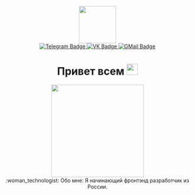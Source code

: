 <div id="header" align="center">
  <img src="https://media.giphy.com/media/jTHti8z6rjrUZmBgOp/giphy.gif" width="100">
  <div id="badges">
  <a href="https://t.me/kseniabeg">
  <img src="https://img.shields.io/badge/telegram-blue?logo=telegram&logoColor=white&style=for-the-badge" alt="Telegram Badge"/>
  </a>
  <a href="https://vk.com/id29754098">
    <img src="https://img.shields.io/badge/VK-blue?style=for-the-badge&logo=VK&logoColor=white" alt="VK Badge"/>
  </a>
   <a href="begunkovak@gmail.com">
    <img src="https://img.shields.io/badge/Gmail-blue?style=for-the-badge&logo=Gmail&logoColor=white" alt="GMail Badge"/>
  </a>  
    </div>
  <img src="https://komarev.com/ghpvc/?username=xeniabegunkova&style=flat-square&color=blue" alt=""/>
    <h1>
  Привет всем
  <img src="https://media.giphy.com/media/hvRJCLFzcasrR4ia7z/giphy.gif" width="30px"/>
  </h1>
  </div>
  
<div align="center">
  <img src="https://media.giphy.com/media/M4NykXxUE0HAcK7UJ6/giphy.gif" width="250" height="250"/>
</div>
<div align="center">
  :woman_technologist: Обо мне:
  Я начинающий фронтэнд разработчик из России.
  </div>
